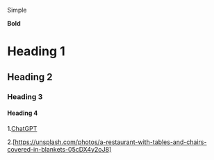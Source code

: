 Simple


__Bold__
# Heading 1
## Heading 2
### Heading 3
#### Heading 4

1.[ChatGPT](https://chatgpt.com/)

2.[https://unsplash.com/photos/a-restaurant-with-tables-and-chairs-covered-in-blankets-05cDX4y2oJ8]

